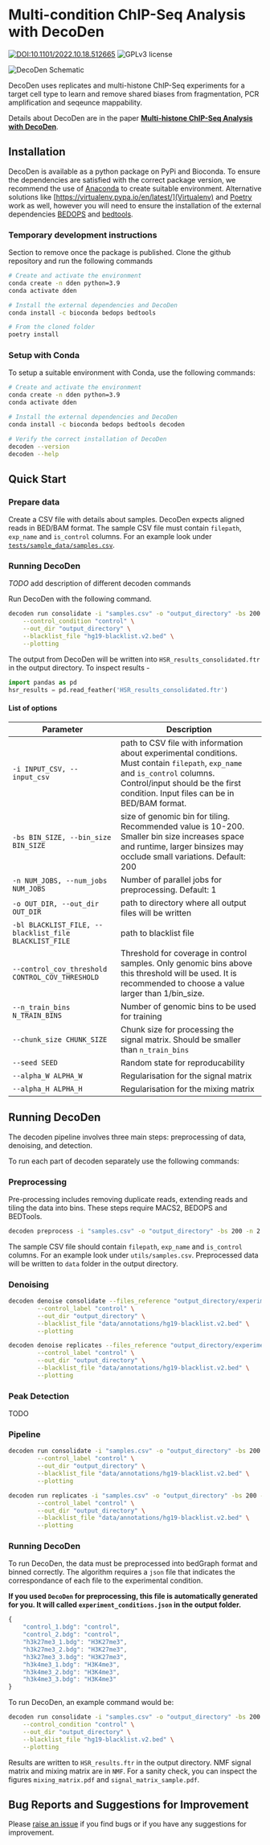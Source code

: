 # Multi-condition ChIP-Seq Analysis with DecoDen
[![DOI:10.1101/2022.10.18.512665](https://img.shields.io/badge/DOI-10.1101/2022.10.18.512665-B31B1B.svg)](https://doi.org/10.1101/2022.10.18.512665)
![GPLv3 license](https://img.shields.io/github/license/ntanmayee/DecoDen)

![DecoDen Schematic](utils/decoden_schematic.png "DecoDen")

DecoDen uses replicates and multi-histone ChIP-Seq experiments for a target cell type to learn and remove shared biases from fragmentation, PCR amplification and seqeunce mappability. 

Details about DecoDen are in the paper [**Multi-histone ChIP-Seq Analysis with DecoDen**](https://www.biorxiv.org/content/10.1101/2022.10.18.512665v1).


## Installation

DecoDen is available as a python package on PyPi and Bioconda. To ensure the dependencies are satisfied with the correct package version, we recommend the use of [Anaconda](https://www.anaconda.com/) to create suitable environment. Alternative solutions like [https://virtualenv.pypa.io/en/latest/](Virtualenv) and [Poetry](https://python-poetry.org/) work as well, however you will need to ensure the installation of the external dependencies [BEDOPS](https://github.com/bedops/bedops) and [bedtools](https://github.com/arq5x/bedtools2).

### Temporary development instructions

Section to remove once the package is published. 
Clone the github repository and run the following commands

```sh
# Create and activate the environment
conda create -n dden python=3.9
conda activate dden

# Install the external dependencies and DecoDen
conda install -c bioconda bedops bedtools

# From the cloned folder
poetry install
```


### Setup with Conda

To setup a suitable environment with Conda, use the following commands:
```sh
# Create and activate the environment
conda create -n dden python=3.9
conda activate dden

# Install the external dependencies and DecoDen
conda install -c bioconda bedops bedtools decoden

# Verify the correct installation of DecoDen
decoden --version
decoden --help
```





## Quick Start
### Prepare data



Create a CSV file with details about samples. DecoDen expects aligned reads in BED/BAM format.  The sample CSV file must contain `filepath`, `exp_name` and `is_control` columns. For an example look under [`tests/sample_data/samples.csv`](https://github.com/ntanmayee/DecoDen/blob/cline/tests/sample_data/samples.csv). 

### Running DecoDen

*TODO* add description of different decoden commands

Run DecoDen with the following command. 

```bash
decoden run consolidate -i "samples.csv" -o "output_directory" -bs 200 -n 2 \
    --control_condition "control" \
    --out_dir "output_directory" \
    --blacklist_file "hg19-blacklist.v2.bed" \
    --plotting
```

The output from DecoDen will be written into `HSR_results_consolidated.ftr` in the output directory. To inspect results - 

```python
import pandas as pd
hsr_results = pd.read_feather('HSR_results_consolidated.ftr')
```

#### List of options
| Parameter | Description |
|---|---|
| `-i INPUT_CSV, --input_csv` | path to CSV file with information about experimental conditions. Must contain `filepath`, `exp_name` and `is_control` columns. Control/input should be the first condition. Input files can be in BED/BAM format. |
| `-bs BIN_SIZE, --bin_size BIN_SIZE` | size of genomic bin for tiling. Recommended value is 10-200. Smaller bin size increases space and runtime, larger binsizes may occlude small variations. Default: 200 |
| `-n NUM_JOBS, --num_jobs NUM_JOBS` | Number of parallel jobs for preprocessing. Default: 1 |
| `-o OUT_DIR, --out_dir OUT_DIR` | path to directory where all output files will be written |
| `-bl BLACKLIST_FILE, --blacklist_file BLACKLIST_FILE` | path to blacklist file |
| `--control_cov_threshold CONTROL_COV_THRESHOLD` | Threshold for coverage in control samples. Only genomic bins above this threshold will be used. It is recommended to choose a value larger than 1/bin_size. |
| `--n_train_bins N_TRAIN_BINS` | Number of genomic bins to be used for training |
| `--chunk_size CHUNK_SIZE` | Chunk size for processing the signal matrix. Should be smaller than `n_train_bins` |
| `--seed SEED` | Random state for reproducability |
| `--alpha_W ALPHA_W` | Regularisation for the signal matrix |
| `--alpha_H ALPHA_H` | Regularisation for the mixing matrix |

## Running DecoDen

The decoden pipeline involves three main steps: preprocessing of data, denoising, and detection.

To run each part of decoden separately use the following commands:

### Preprocessing
Pre-processing includes removing duplicate reads, extending reads and tiling the data into bins. These steps require MACS2, BEDOPS and BEDTools.

```bash
decoden preprocess -i "samples.csv" -o "output_directory" -bs 200 -n 2
```
The sample CSV file should contain `filepath`, `exp_name` and `is_control` columns. For an example look under `utils/samples.csv`. Preprocessed data will be written to `data` folder in the output directory.

### Denoising

```bash
decoden denoise consolidate --files_reference "output_directory/experiment_conditions.json" \
        --control_label "control" \
        --out_dir "output_directory" \
        --blacklist_file "data/annotations/hg19-blacklist.v2.bed" \
        --plotting
```

```bash
decoden denoise replicates --files_reference "output_directory/experiment_conditions.json" \
        --control_label "control" \
        --out_dir "output_directory" \
        --blacklist_file "data/annotations/hg19-blacklist.v2.bed" \
        --plotting
```


 ### Peak Detection


   TODO

 ### Pipeline

```bash
decoden run consolidate -i "samples.csv" -o "output_directory" -bs 200 -n 2 \
        --control_label "control" \
        --out_dir "output_directory" \
        --blacklist_file "data/annotations/hg19-blacklist.v2.bed" \
        --plotting
```

```bash
decoden run replicates -i "samples.csv" -o "output_directory" -bs 200 -n 2 \
        --control_label "control" \
        --out_dir "output_directory" \
        --blacklist_file "data/annotations/hg19-blacklist.v2.bed" \
        --plotting
```


### Running DecoDen

To run DecoDen, the data must be preprocessed into bedGraph format and binned correctly. The algorithm requires a `json` file that indicates the correspondance of each file to the experimental condition.

**If you used `DecoDen` for preprocessing, this file is automatically generated for you. It will called `experiment_conditions.json` in the output folder.**

```javascript
{
    "control_1.bdg": "control",
    "control_2.bdg": "control",
    "h3k27me3_1.bdg": "H3K27me3",
    "h3k27me3_2.bdg": "H3K27me3",
    "h3k27me3_3.bdg": "H3K27me3",
    "h3k4me3_1.bdg": "H3K4me3",
    "h3k4me3_2.bdg": "H3K4me3",
    "h3k4me3_3.bdg": "H3K4me3"
}
```

To run DecoDen, an example command would be:
```bash
decoden run consolidate -i "samples.csv" -o "output_directory" -bs 200 -n 2 \
    --control_condition "control" \
    --out_dir "output_directory" \
    --blacklist_file "hg19-blacklist.v2.bed" \
    --plotting
```

Results are written to `HSR_results.ftr` in the output directory. NMF signal matrix and mixing matrix are in `NMF`. For a sanity check, you can inspect the figures `mixing_matrix.pdf` and `signal_matrix_sample.pdf`. 

## Bug Reports and Suggestions for Improvement
Please [raise an issue](https://github.com/ntanmayee/DecoDen/issues/new) if you find bugs or if you have any suggestions for improvement.
